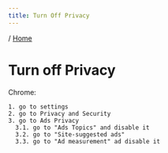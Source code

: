 ```yaml
---
title: Turn Off Privacy
---
```


/ [Home](index.md)

# Turn off Privacy

Chrome:
```
1. go to settings
2. go to Privacy and Security
3. go to Ads Privacy
  3.1. go to "Ads Topics" and disable it
  3.2. go to "Site-suggested ads"
  3.3. go to "Ad measurement" ad disable it

```


